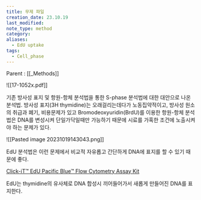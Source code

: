 ```yaml
---
title: 무제 파일
creation_date: 23.10.19
last_modified: 
note_type: method
category: 
aliases:
  - EdU uptake
tags:
  - Cell_phase
---
```


Parent : [[_Methods]]

![[17-1052x.pdf]]

기존 방사성 표지 및 항원-항체 분석법을 통한 S-phase 분석법에 대한 대안으로 나온 분석법.
방사성 표지(3H thymidine)는 오래걸리는데다가 노동집약적이고, 방사성 원소의 취급과 폐기, 비용문제가 있고
Bromodeoxyuridin(BrdU)를 이용한 항원-항체 분석법은 DNA를 변성시켜 단일가닥일때만 가능하기 때문에 시료를 가혹한 조건에 노출시켜야 하는 문제가 있다.

![[Pasted image 20231019143043.png]]

EdU 분석법은 이런 문제에서 비교적 자유롭고 간단하게 DNA에 표지를 할 수 있기 때문에 좋다.

[Click-iT™ EdU Pacific Blue™ Flow Cytometry Assay Kit](https://www.thermofisher.com/order/catalog/product/kr/ko/C10418)

EdU는 thymidine의 유사체로 DNA 합성시 끼어들어가서 새롭게 만들어진 DNA를 표지한다.